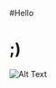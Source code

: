 #Hello
# ;)

![Alt Text](https://tenor.com/view/edna-epicconquest-edna-super-padoru-spinning-cute-gif-17255700.gif)
